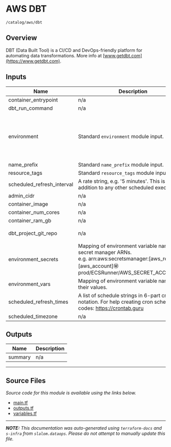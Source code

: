 
# AWS DBT

`/catalog/aws/dbt`

## Overview


DBT (Data Built Tool) is a CI/CD and DevOps-friendly platform for automating data transformations. More info at [www.getdbt.com](https://www.getdbt.com).

## Inputs

| Name | Description | Type | Default | Required |
|------|-------------|------|---------|:-----:|
| container\_entrypoint | n/a | `any` | n/a | yes |
| dbt\_run\_command | n/a | `string` | n/a | yes |
| environment | Standard `environment` module input. | <pre>object({<br>    vpc_id          = string<br>    aws_region      = string<br>    public_subnets  = list(string)<br>    private_subnets = list(string)<br>  })</pre> | n/a | yes |
| name\_prefix | Standard `name_prefix` module input. | `string` | n/a | yes |
| resource\_tags | Standard `resource_tags` module input. | `map(string)` | n/a | yes |
| scheduled\_refresh\_interval | A rate string, e.g. '5 minutes'. This is in addition to any other scheduled executions. | `string` | n/a | yes |
| admin\_cidr | n/a | `list` | `[]` | no |
| container\_image | n/a | `string` | `"slalomggp/dataops"` | no |
| container\_num\_cores | n/a | `number` | `4` | no |
| container\_ram\_gb | n/a | `number` | `16` | no |
| dbt\_project\_git\_repo | n/a | `string` | `"git+https://github.com/slalom-ggp/dataops-project-template.git"` | no |
| environment\_secrets | Mapping of environment variable names to secret manager ARNs.<br>e.g. arn:aws:secretsmanager:[aws\_region]:[aws\_account]:secret:prod/ECSRunner/AWS\_SECRET\_ACCESS\_KEY | `map(string)` | `{}` | no |
| environment\_vars | Mapping of environment variable names to their values. | `map(string)` | `{}` | no |
| scheduled\_refresh\_times | A list of schedule strings in 6-part cron notation. For help creating cron schedule codes: https://crontab.guru | `list(string)` | `[]` | no |
| scheduled\_timezone | n/a | `string` | `"PT"` | no |

## Outputs

| Name | Description |
|------|-------------|
| summary | n/a |

---------------------

## Source Files

_Source code for this module is available using the links below._

* [main.tf](main.tf)
* [outputs.tf](outputs.tf)
* [variables.tf](variables.tf)

---------------------

_**NOTE:** This documentation was auto-generated using
`terraform-docs` and `s-infra` from `slalom.dataops`.
Please do not attempt to manually update this file._
